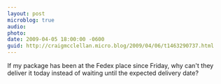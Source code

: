 ```yaml
---
layout: post
microblog: true
audio: 
photo: 
date: 2009-04-05 18:00:00 -0600
guid: http://craigmcclellan.micro.blog/2009/04/06/t1463290737.html
---
```

If my package has been at the Fedex place since Friday, why can't they deliver it today instead of waiting until the expected delivery date?
